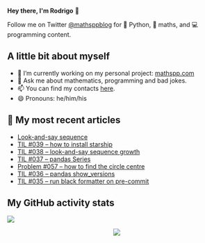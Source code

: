 **Hey there, I'm Rodrigo** 👋

Follow me on Twitter [@mathsppblog][twitter] for 🐍 Python, 🧠 maths, and 💻 programming content.


## A little bit about myself

- 🔭 I’m currently working on my personal project: [mathspp.com](https://mathspp.com)
- 💬 Ask me about mathematics, programming and bad jokes.
- 📫 You can find my contacts [here](https://mathspp.com/about#contacts).
- 😄 Pronouns: he/him/his


## 📖 My most recent articles

<!-- BLOG-POST-LIST:START -->
- [Look-and-say sequence](https://mathspp.com/blog/look-and-say-sequence)
- [TIL #039 – how to install starship](https://mathspp.com/blog/til/039)
- [TIL #038 – look-and-say sequence growth](https://mathspp.com/blog/til/038)
- [TIL #037 – pandas Series](https://mathspp.com/blog/til/037)
- [Problem #057 – how to find the circle centre](https://mathspp.com/blog/problems/how-to-find-the-circle-centre)
- [TIL #036 – pandas show_versions](https://mathspp.com/blog/til/036)
- [TIL #035 – run black formatter on pre-commit](https://mathspp.com/blog/til/035)
<!-- BLOG-POST-LIST:END -->


##  My GitHub activity stats

![](https://github-readme-stats.vercel.app/api?username=RodrigoGiraoSerrao&hide=stars&count_private=true&show_icons=true)

<p align='center'><img src='https://visitor-badge.laobi.icu/badge?page_id=RodrigoGiraoSerrao'></p>

[twitter]: https://twitter.com/mathsppblog
